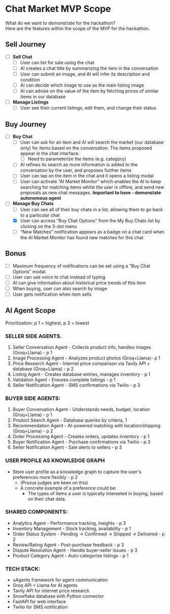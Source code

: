 # Chat Market MVP Scope
What do we want to demonstrate for the hackathon? \
Here are the features within the scope of the MVP for the hackathon.

## Sell Journey
- [ ] **Sell Chat**
  - [ ] User can list for sale using the chat
  - [ ] AI creates a chat title by summarizing the item in the conversation
  - [ ] User can submit an image, and AI will infer its description and condition
  - [ ] AI can decide which image to use as the main listing image
  - [ ] AI can advise on the value of the item by fetching prices of similar items in our database

- [ ] **Manage Listings**
  - [ ] User see their current listings, edit them, and change their status

## Buy Journey
- [ ] **Buy Chat**
  - [ ] User can ask for an item and AI will search the market (our database only) for items based on the conversation. The items proposed appear in the chat interface.
    - [ ] Need to parameterize the items (e.g. category)
  - [ ] AI refines its search as more information is added to the conversation by the user, and proposes further items
  - [ ] User can tap on the item in the chat and it opens a listing modal
  - [ ] User can activate “AI Market Monitor” which enables the AI to keep searching for matching items whilst the user is offline, and send new proposals as new chat messages. **Important to have - demonstate autonomous agent**

- [ ] **Manage Buy Chats**
  - [ ] User can see all of their buy chats in a list, allowing them to go back to a particular chat
  - [X] User can access “Buy Chat Options” from the My Buy Chats list by clicking on the 3-dot menu
  - [ ] “New Matches” notification appears as a badge on a chat card when the AI Market Monitor has found new matches for this chat

## Bonus
- [ ] Maximum frequency of notifications can be set using a “Buy Chat Options” modal.
- [ ] User can use voice to chat instead of typing
- [ ] AI can give information about historical price trends of this item
- [ ] When buying, user can also search by image 
- [ ] User gets notification when item sells

## AI Agent Scope	
Prioritization: p 1 = highest, p 3 = lowest

### SELLER SIDE AGENTS. 
1. Seller Conversation Agent - Collects product info, handles images (Groq+Llama) - p 1
2. Image Processing Agent - Analyzes product photos (Groq+Llama)- p 1
3. Price Research Agent - Internet price comparison via Tavily API + database (Groq+Llama) -	p 2
4. Listing Agent - Creates database entries, manages inventory -	p 1
5. Validation Agent - Ensures complete listings -	p 1
6. Seller Notification Agent - SMS confirmations via Twilio - p 3
   
### BUYER SIDE AGENTS: 	
1. Buyer Conversation Agent - Understands needs, budget, location (Groq+Llama) - p 1
2. Product Search Agent - Database queries by criteria,	1
3. Recommendation Agent - AI-powered matching with location/shipping (Groq+Llama) - p 2
4. Order Processing Agent - Creates orders, updates inventory - p 1
5. Buyer Notification Agent - Purchase confirmations via Twilio - p 3
6. Seller Notification Agent - Sale alerts to sellers - p 3

### USER PROFILE AS KNOWLEDGE GRAPH
- Store user profile as a knowledge graph to capture the user's preferences more flexibly - p 2
  - (Prosus judges are keen on this)
  - A concrete example of a preference could be: 
    - The types of items a user is typically interested in buying, based on their chat data.

### SHARED COMPONENTS: 	
- Analytics Agent - Performance tracking, insights - p 3
- Inventory Management - Stock tracking, availability - p 1
- Order Status System - Pending → Confirmed → Shipped → Delivered - p 2
- Review/Rating Agent - Post-purchase feedback - p 3
- Dispute Resolution Agent - Handle buyer-seller issues -	p 3
- Product Category Agent - Auto-categorize listings -	p 1

### TECH STACK: 	
- uAgents framework for agent communication
- Groq API + Llama for AI agents
- Tavily API for internet price research
- Snowflake database with Python connector
- FastAPI for web interface
- Twilio for SMS notification